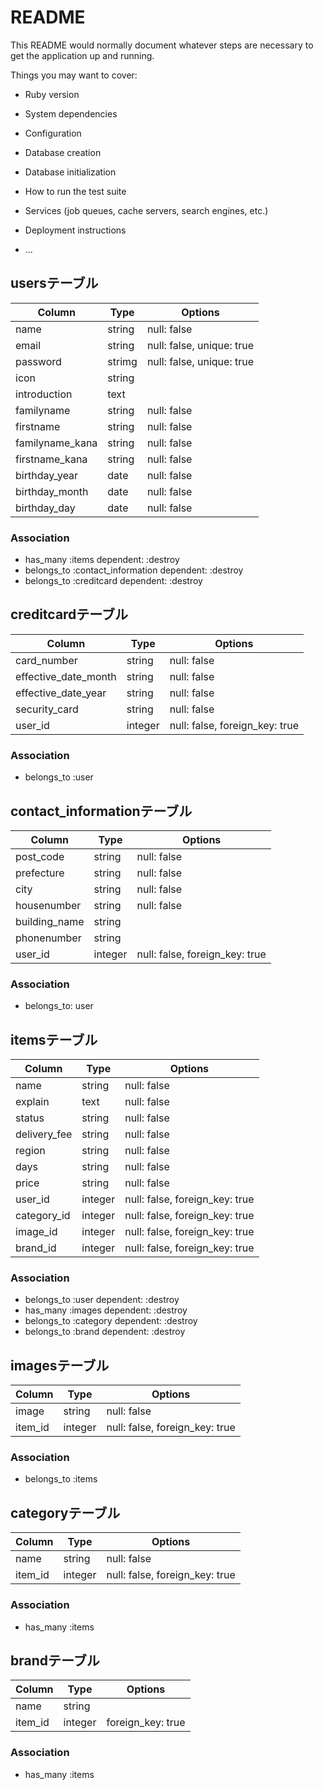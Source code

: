 # README

This README would normally document whatever steps are necessary to get the
application up and running.

Things you may want to cover:

* Ruby version

* System dependencies

* Configuration

* Database creation

* Database initialization

* How to run the test suite

* Services (job queues, cache servers, search engines, etc.)

* Deployment instructions

* ...
## usersテーブル

|Column|Type|Options|
|------|----|-------|
|name|string|null: false|
|email|string|null: false, unique: true|
|password|strimg|null: false, unique: true|
|icon|string|
|introduction|text|
|familyname|string|null: false|
|firstname|string|null: false|
|familyname_kana|string|null: false|
|firstname_kana|string|null: false|
|birthday_year|date|null: false|
|birthday_month|date|null: false|
|birthday_day|date|null: false|

### Association
- has_many :items dependent: :destroy
- belongs_to :contact_information dependent: :destroy
- belongs_to :creditcard dependent: :destroy


## creditcardテーブル

|Column|Type|Options|
|------|----|-------|
|card_number|string|null: false|
|effective_date_month|string|null: false|
|effective_date_year|string|null: false|
|security_card|string|null: false|
|user_id|integer|null: false, foreign_key: true|

### Association
- belongs_to :user


## contact_informationテーブル

Column|Type|Options|
|------|----|-------|
|post_code|string|null: false|
|prefecture|string|null: false|
|city|string|null: false|
|housenumber|string|null: false|
|building_name|string|
|phonenumber|string|
|user_id|integer|null: false, foreign_key: true|

### Association
- belongs_to: user


## itemsテーブル

|Column|Type|Options|
|------|----|-------|
|name|string|null: false|
|explain|text|null: false|
|status|string|null: false|
|delivery_fee|string|null: false|
|region|string|null: false|
|days|string|null: false|
|price|string|null: false|
|user_id|integer|null: false, foreign_key: true|
|category_id|integer|null: false, foreign_key: true|
|image_id|integer|null: false, foreign_key: true|
|brand_id|integer|null: false, foreign_key: true|

### Association
- belongs_to :user dependent: :destroy
- has_many :images dependent: :destroy
- belongs_to :category dependent: :destroy
- belongs_to :brand dependent: :destroy


## imagesテーブル

|Column|Type|Options|
|------|----|-------|
|image|string|null: false|
|item_id|integer|null: false, foreign_key: true|

### Association
- belongs_to :items


## categoryテーブル

|Column|Type|Options|
|------|----|-------|
|name|string|null: false|
|item_id|integer|null: false, foreign_key: true|

### Association
- has_many :items


## brandテーブル

|Column|Type|Options|
|------|----|-------|
|name|string|
|item_id|integer|foreign_key: true|

### Association
- has_many :items
